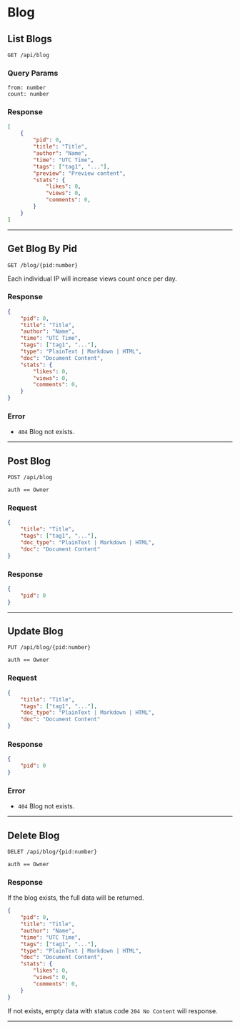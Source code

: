 # Blog

## List Blogs
`GET /api/blog`

### Query Params
```
from: number
count: number
```

### Response
```json
[
    {
        "pid": 0,
        "title": "Title",
        "author": "Name",
        "time": "UTC Time",
        "tags": ["tag1", "..."],
        "preview": "Preview content",
        "stats": {
            "likes": 0,
            "views": 0,
            "comments": 0,
        }
    }
]
```

--------

## Get Blog By Pid
`GET /blog/{pid:number}`

Each individual IP will increase views count once per day.

### Response
```json
{
    "pid": 0,
    "title": "Title",
    "author": "Name",
    "time": "UTC Time",
    "tags": ["tag1", "..."],
    "type": "PlainText | Markdown | HTML",
    "doc": "Document Content",
    "stats": {
        "likes": 0,
        "views": 0,
        "comments": 0,
    }
}
```

### Error
- `404` Blog not exists.


--------


## Post Blog
`POST /api/blog`

`auth == Owner`

### Request
```json
{
    "title": "Title",
    "tags": ["tag1", "..."],
    "doc_type": "PlainText | Markdown | HTML",
    "doc": "Document Content"
}
```

### Response
```json
{
    "pid": 0
}
```


--------


## Update Blog
`PUT /api/blog/{pid:number}`

`auth == Owner`

### Request
```json
{
    "title": "Title",
    "tags": ["tag1", "..."],
    "doc_type": "PlainText | Markdown | HTML",
    "doc": "Document Content"
}
```

### Response
```json
{
    "pid": 0
}
```

### Error
- `404` Blog not exists.


--------


## Delete Blog
`DELET /api/blog/{pid:number}`

`auth == Owner`

### Response
If the blog exists, the full data will be returned.
```json
{
    "pid": 0,
    "title": "Title",
    "author": "Name",
    "time": "UTC Time",
    "tags": ["tag1", "..."],
    "type": "PlainText | Markdown | HTML",
    "doc": "Document Content",
    "stats": {
        "likes": 0,
        "views": 0,
        "comments": 0,
    }
}
```

If not exists, empty data with status code `204 No Content` will response.


--------

